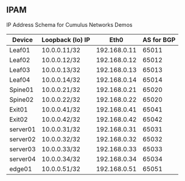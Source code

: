 IPAM
----

IP Address Schema for Cumulus Networks Demos

| Device | Loopback (lo) IP | Eth0 | AS for BGP |
|-----|-----|-----|-----|
| Leaf01 | 10.0.0.11/32   | 192.168.0.11 | 65011 |    
| Leaf02 | 10.0.0.12/32   | 192.168.0.12 | 65012 |       
| Leaf03 | 10.0.0.13/32   | 192.168.0.13 | 65013 |
| Leaf04 | 10.0.0.14/32   | 192.168.0.14 | 65014 |    
| Spine01 | 10.0.0.21/32   |  192.168.0.21 | 65020 |   
| Spine02 | 10.0.0.22/32   |  192.168.0.22 | 65020 |      
| Exit01 | 10.0.0.41/32   |  192.168.0.41 | 65041 |     
| Exit02 | 10.0.0.42/32   |  192.168.0.42 | 65042 |
| server01 | 10.0.0.31/32   |  192.168.0.31  |  65031 |   
| server02 | 10.0.0.32/32   |  192.168.0.32  |  65032 |  
| server03 | 10.0.0.33/32   |  192.168.0.33  |  65033 |  
| server04 | 10.0.0.34/32   |  192.168.0.34  |  65034 |  
| edge01 | 10.0.0.51/32   |  192.168.0.51  | 65051 |    
